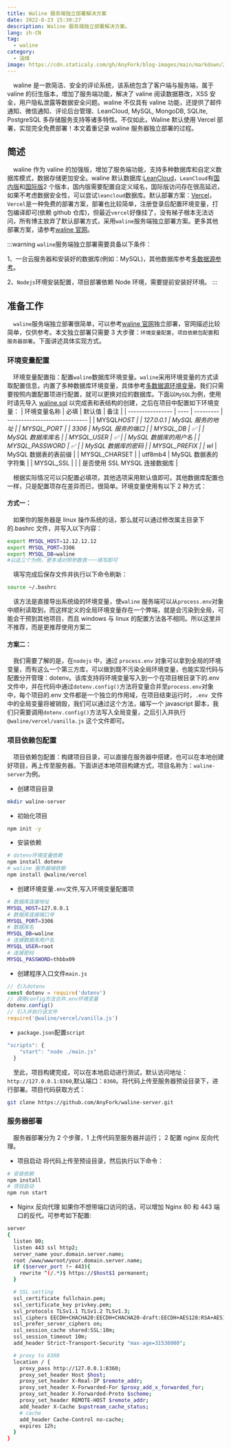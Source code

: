 ```yaml
---
title: Waline 服务端独立部署解决方案
date: 2022-8-23 15:30:27
description: Waline 服务端独立部署解决方案。
lang: zh-CN
tag:
  - waline
category:
  - 运维
image: https://cdn.staticaly.com/gh/AnyFork/blog-images/main/markdown/202208311312129.png
---
```


&emsp;waline 是一款简洁、安全的评论系统，该系统包含了客户端与服务端，属于 valine 的衍生版本，增加了服务端功能，解决了 valine 阅读数据篡改，XSS 安全，用户隐私泄露等数据安全问题。waline 不仅具有 valine 功能，还提供了邮件通知、微信通知、评论后台管理、LeanCloud, MySQL, MongoDB, SQLite, PostgreSQL 多存储服务支持等诸多特性。不仅如此，Waline 默认使用 Vercel 部署，实现完全免费部署！本文着重记录 waline 服务器独立部署的过程。

<!-- more -->

## 简述

&emsp;waline 作为 valine 的加强版，增加了服务端功能，支持多种数据库和自定义数据库模式，数据存储更加安全。waline 默认数据库:[LeanCloud](https://console.leancloud.app/login)，`LeanCloud`有[国内版](https://console.leancloud.cn/login?from=%2Fapps)和[国际版](https://console.leancloud.app/login?from=%2Fapps)2 个版本，国内版需要配置自定义域名，国际版访问存在很高延迟，如果不考虑数据安全性，可以尝试`leancloud`数据库。默认部署方案：[Vercel](https://vercel.com/new/clone?repository-url=https%3A%2F%2Fgithub.com%2Fwalinejs%2Fwaline%2Ftree%2Fmain%2Fexample)，`Vercel`是一种免费的部署方案，部署也比较简单，注册登录后配置环境变量，打包编译即可(依赖 github 仓库)，但最近`vercel`好像挂了，没有梯子根本无法访问，所有博主放弃了默认部署方式，采用`waline`服务端独立部署方案。更多其他部署方案，请参考[waline 官网](https://waline.js.org/)。

:::warning
`waline`服务端独立部署需要具备以下条件：

1、一台云服务器和安装好的数据库(例如：MySQL)，其他数据库参考[多数据源参考](https://waline.js.org/guide/server/databases.html)。

2、`Nodejs`环境安装配置，项目部署依赖 Node 环境，需要提前安装好环境。
:::

## 准备工作

&emsp;`waline`服务端独立部署很简单，可以参考[waline 官网](https://waline.js.org/guide/server/vps-deploy.html)独立部署，官网描述比较简单，仅供参考。本文独立部署只需要 3 大步骤：`环境变量配置`，`项目依赖包配置`和`服务器部署`。下面讲述具体实现方式。

### 环境变量配置

&emsp;环境变量配置指：配置`waline`数据库环境变量。`waline`采用环境变量的方式读取配置信息，内置了多种数据库环境变量，具体参考[多数据源环境变量](https://waline.js.org/guide/server/databases.html)。我们只需要按照内置配置项进行配置，就可以更换对应的数据库。下面以`MySQL`为例，使用时请先导入 [waline.sql](https://github.com/walinejs/waline/blob/main/assets/waline.sql) 以完成表和表结构的创建，之后在项目中配置如下环境变量：
| 环境变量名称 | 必填 | 默认值 | 备注 |
| ---------------- | ---- | --------- | ----------------------------- |
| MYSQL*HOST | | 127.0.0.1 | MySQL 服务的地址 |
| MYSQL_PORT | | 3306 | MySQL 服务的端口 |
| MYSQL_DB | ✅ | | MySQL 数据库库名 |
| MYSQL_USER | ✅ | | MySQL 数据库的用户名 |
| MYSQL_PASSWORD | ✅ | | MySQL 数据库的密码 |
| MYSQL_PREFIX | | wl* | MySQL 数据表的表前缀 |
| MYSQL_CHARSET | | utf8mb4 | MySQL 数据表的字符集 |
| MYSQL_SSL | | | 是否使用 SSL MYSQL 连接数据库 |

&emsp;根据实际情况可以只配置必填项，其他选项采用默认值即可。其他数据库配置也一样，只是配置项存在差异而已，很简单。环境变量使用有以下 2 种方式：

#### 方式一：

&emsp;如果你的服务器是 linux 操作系统的话，那么就可以通过修改属主目录下的.bashrc 文件，并写入以下内容：

```bash
export MYSQL_HOST=12.12.12.12
export MYSQL_PORT=3306
export MYSQL_DB=waline
#以这三个为例，更多请对照参数表一一填写即可
```

&emsp;填写完成后保存文件并执行以下命令刷新：

```bash
source ~/.bashrc
```

&emsp;该方法是直接导出系统级的环境变量，使`waline` 服务端可以从`process.env`对象中顺利读取到，而这样定义的全局环境变量存在一个弊端，就是会污染到全局，可能会干预到其他项目，而且 windows 与 linux 的配置方法各不相同。所以这里并不推荐，而是更推荐使用方案二

#### 方案二：

&emsp;我们需要了解的是，在`nodejs` 中，通过 `process.env` 对象可以拿到全局的环境变量，而有这么一个第三方库，可以做到既不污染全局环境变量，也能实现代码与配置分开管理：dotenv。该库支持将环境变量写入到一个在项目根目录下的.env 文件中，并在代码中通过`dotenv.config()`方法将变量合并至`process.env`对象中，每个项目的.env 文件都是一个独立的作用域，在项目结束运行时，`.env `文件中的全局变量将被销毁，我们可以通过这个方法，编写一个 javascript 脚本，我们只需要调用`dotenv.config()`方法写入全局变量，之后引入并执行`@waline/vercel/vanilla.js` 这个文件即可。

### 项目依赖包配置

&emsp;项目依赖包配置：构建项目目录，可以直接在服务器中搭建，也可以在本地创建好项目，再上传至服务器。下面讲述本地项目构建方式，项目名称为：`waline-server`为例。

- 创建项目目录

```bash
mkdir waline-server
```

- 初始化项目

```bash
npm init -y
```

- 安装依赖

```bash
# dotenv环境变量依赖
npm install dotenv
# waline 服务器端依赖
npm install @waline/vercel

```

- 创建环境变量`.env`文件,写入环境变量配置项

```bash
# 数据库连接地址
MYSQL_HOST=127.0.0.1
# 数据库连接端口号
MYSQL_PORT=3306
# 数据库名
MYSQL_DB=waline
# 连接数据库用户名
MYSQL_USER=root
# 连接密码
MYSQL_PASSWORD=thbbx09
```

- 创建程序入口文件`main.js`

```js
// 引入dotenv
const dotenv = require('dotenv')
// 调用config方法合并.env环境变量
dotenv.config()
// 引入并执行该文件
require('@waline/vercel/vanilla.js')
```

- `package.json`配置`script`

```js
"scripts": {
    "start": "node ./main.js"
  }
```

&emsp;至此，项目构建完成，可以在本地启动进行测试，默认访问地址：`http://127.0.0.1:8360`,默认端口：`8360`。将代码上传至服务器预设目录下，进行部署。项目代码获取方式：

```bash
git clone https://github.com/AnyFork/waline-server.git
```

### 服务器部署

&emsp;服务器部署分为 2 个步骤，1 上传代码至服务器并运行； 2 配置 nginx 反向代理。

- 项目启动
  将代码上传至预设目录，然后执行以下命令：

```bash
# 安装依赖
npm install
# 项目启动
npm run start
```

- Nginx 反向代理
  如果你不想带端口访问的话，可以增加 Nginx 80 和 443 端口的反代。可参考如下配置:

```bash
server
{
  listen 80;
  listen 443 ssl http2;
  server_name your.domain.server.name;
  root /www/wwwroot/your.domain.server.name;
  if ($server_port !~ 443){
    rewrite ^(/.*)$ https://$host$1 permanent;
  }

  # SSL setting
  ssl_certificate fullchain.pem;
  ssl_certificate_key privkey.pem;
  ssl_protocols TLSv1.1 TLSv1.2 TLSv1.3;
  ssl_ciphers EECDH+CHACHA20:EECDH+CHACHA20-draft:EECDH+AES128:RSA+AES128:EECDH+AES256:RSA+AES256:EECDH+3DES:RSA+3DES:!MD5;
  ssl_prefer_server_ciphers on;
  ssl_session_cache shared:SSL:10m;
  ssl_session_timeout 10m;
  add_header Strict-Transport-Security "max-age=31536000";

  # proxy to 8360
  location / {
    proxy_pass http://127.0.0.1:8360;
    proxy_set_header Host $host;
    proxy_set_header X-Real-IP $remote_addr;
    proxy_set_header X-Forwarded-For $proxy_add_x_forwarded_for;
    proxy_set_header X-Forwarded-Proto $scheme;
    proxy_set_header REMOTE-HOST $remote_addr;
    add_header X-Cache $upstream_cache_status;
    # cache
    add_header Cache-Control no-cache;
    expires 12h;
  }
}
```

